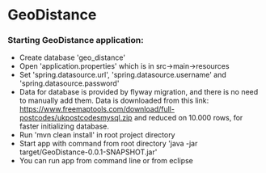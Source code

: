 # GeoDistance
### Starting GeoDistance application:
* Create database 'geo_distance'
* Open 'application.properties' which is in src->main->resources
* Set 'spring.datasource.url', 'spring.datasource.username' and 'spring.datasource.password'
* Data for database is provided by flyway migration, and there is no need to manually add them. Data is downloaded from this link: https://www.freemaptools.com/download/full-postcodes/ukpostcodesmysql.zip and reduced on 10.000 rows, for faster initializing database.
* Run 'mvn clean install' in root project directory
* Start app with command from root directory 'java -jar target/GeoDistance-0.0.1-SNAPSHOT.jar'
* You can run app from command line or from eclipse
